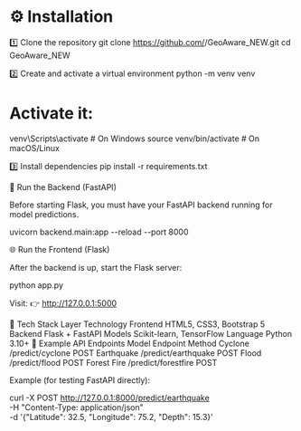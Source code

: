 # ⚙️ Installation
1️⃣ Clone the repository
git clone https://github.com/<your-username>/GeoAware_NEW.git
cd GeoAware_NEW

2️⃣ Create and activate a virtual environment
python -m venv venv
# Activate it:
venv\Scripts\activate      # On Windows
source venv/bin/activate   # On macOS/Linux

3️⃣ Install dependencies
pip install -r requirements.txt

🧠 Run the Backend (FastAPI)



Before starting Flask, you must have your FastAPI backend running for model predictions.

uvicorn backend.main:app --reload --port 8000

🌐 Run the Frontend (Flask)



After the backend is up, start the Flask server:

python app.py




Visit:
👉 http://127.0.0.1:5000

🧩 Tech Stack
Layer	Technology
Frontend	HTML5, CSS3, Bootstrap 5
Backend	Flask + FastAPI
Models	Scikit-learn, TensorFlow
Language	Python 3.10+
🧾 Example API Endpoints
Model	Endpoint	Method
Cyclone	/predict/cyclone	POST
Earthquake	/predict/earthquake	POST
Flood	/predict/flood	POST
Forest Fire	/predict/forestfire	POST



Example (for testing FastAPI directly):

curl -X POST http://127.0.0.1:8000/predict/earthquake \
-H "Content-Type: application/json" \
-d '{"Latitude": 32.5, "Longitude": 75.2, "Depth": 15.3}'